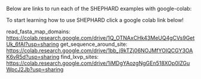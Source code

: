 Below are links to run each of the SHEPHARD examples with google-colab: 

To start learning how to use SHEPHARD click a google colab link below! 

read_fasta_map_domains: https://colab.research.google.com/drive/1Q_OTNAxCHk43MeUQ4gCVs9GetUk_6fAI?usp=sharing
get_sequence_around_site: https://colab.research.google.com/drive/1bb_j9kTZj06NOJMfYOlQCGY3OAK6vR5d?usp=sharing
find_lxvp_sites: https://colab.research.google.com/drive/1iMDgYAozgNgGEn518XOp0IZGuWpcJ2Jb?usp=sharing
